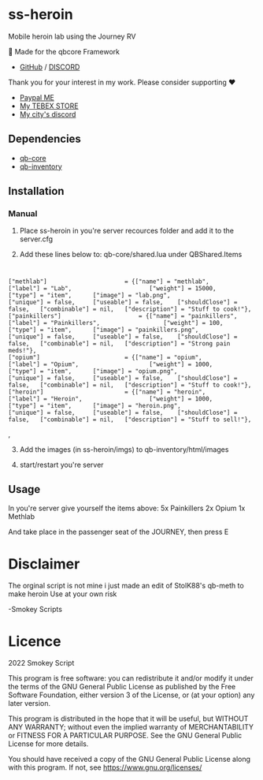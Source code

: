 # ss-heroin
Mobile heroin lab using the Journey RV

🔴 Made for the qbcore Framework
- [GitHub](https://github.com/qbcore-framework) / [DISCORD](https://www.discord.gg/qbcore)


Thank you for your interest in my work.
Please consider supporting ❤
- [Paypal ME](https://paypal.me/smokeyscripts22?country.x=US&locale.x=en_US)
- [My TEBEX STORE](https://smokey-scripts.tebex.io/)
- [My city's discord](https://discord.gg/nAKEcGS2pp)

## Dependencies
- [qb-core](https://github.com/qbcore-framework/qb-core)
- [qb-inventory](https://github.com/qbcore-framework/qb-inventory)

## Installation
### Manual
1. Place ss-heroin in you're server recources folder and add it to the server.cfg

2. Add these lines below to: qb-core/shared.lua under QBShared.Items
#
	["methlab"] 				 	 = {["name"] = "methlab", 			  			["label"] = "Lab", 						["weight"] = 15000, 	["type"] = "item", 		["image"] = "lab.png", 					["unique"] = false, 	["useable"] = false, 	["shouldClose"] = false,   ["combinable"] = nil,   ["description"] = "Stuff to cook!"},
	["painkillers"] 				 	 = {["name"] = "painkillers", 			  			["label"] = "Painkillers", 					["weight"] = 100, 		["type"] = "item", 		["image"] = "painkillers.png", 				["unique"] = false, 	["useable"] = false, 	["shouldClose"] = false,   ["combinable"] = nil,   ["description"] = "Strong pain meds!"},
	["opium"] 				 	 	 = {["name"] = "opium", 			  			["label"] = "Opium", 					["weight"] = 1000, 		["type"] = "item", 		["image"] = "opium.png", 				["unique"] = false, 	["useable"] = false, 	["shouldClose"] = false,   ["combinable"] = nil,   ["description"] = "Stuff to cook!"},
	["heroin"] 				 		 = {["name"] = "heroin", 			  			["label"] = "Heroin", 					["weight"] = 1000, 		["type"] = "item", 		["image"] = "heroin.png", 				["unique"] = false, 	["useable"] = false, 	["shouldClose"] = false,   ["combinable"] = nil,   ["description"] = "Stuff to sell!"},
,

3. Add the images (in ss-heroin/imgs) to qb-inventory/html/images

3. start/restart you're server

## Usage
In you're server give yourself the items above:
5x Painkillers
2x Opium
1x Methlab

And take place in the passenger seat of the JOURNEY, then press E

# Disclaimer
The orginal script is not mine i just made an edit of StolK88's qb-meth to make heroin
Use at your own risk

-Smokey Scripts


# Licence
2022 Smokey Script

This program is free software: you can redistribute it and/or modify
it under the terms of the GNU General Public License as published by
the Free Software Foundation, either version 3 of the License, or
(at your option) any later version.

This program is distributed in the hope that it will be useful,
but WITHOUT ANY WARRANTY; without even the implied warranty of
MERCHANTABILITY or FITNESS FOR A PARTICULAR PURPOSE.  See the
GNU General Public License for more details.

You should have received a copy of the GNU General Public License
along with this program.  If not, see <https://www.gnu.org/licenses/>

